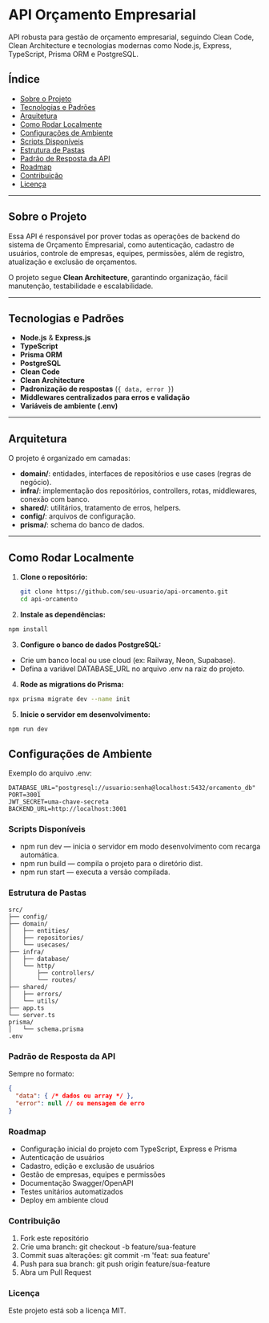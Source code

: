 # API Orçamento Empresarial

API robusta para gestão de orçamento empresarial, seguindo Clean Code, Clean Architecture e tecnologias modernas como Node.js, Express, TypeScript, Prisma ORM e PostgreSQL.

## Índice

- [Sobre o Projeto](#sobre-o-projeto)
- [Tecnologias e Padrões](#tecnologias-e-padrões)
- [Arquitetura](#arquitetura)
- [Como Rodar Localmente](#como-rodar-localmente)
- [Configurações de Ambiente](#configurações-de-ambiente)
- [Scripts Disponíveis](#scripts-disponíveis)
- [Estrutura de Pastas](#estrutura-de-pastas)
- [Padrão de Resposta da API](#padrão-de-resposta-da-api)
- [Roadmap](#roadmap)
- [Contribuição](#contribuição)
- [Licença](#licença)

---

## Sobre o Projeto

Essa API é responsável por prover todas as operações de backend do sistema de Orçamento Empresarial, como autenticação, cadastro de usuários, controle de empresas, equipes, permissões, além de registro, atualização e exclusão de orçamentos.

O projeto segue **Clean Architecture**, garantindo organização, fácil manutenção, testabilidade e escalabilidade.

---

## Tecnologias e Padrões

- **Node.js** & **Express.js**
- **TypeScript**
- **Prisma ORM**
- **PostgreSQL**
- **Clean Code**
- **Clean Architecture**
- **Padronização de respostas** (`{ data, error }`)
- **Middlewares centralizados para erros e validação**
- **Variáveis de ambiente (.env)**

---

## Arquitetura

O projeto é organizado em camadas:
- **domain/**: entidades, interfaces de repositórios e use cases (regras de negócio).
- **infra/**: implementação dos repositórios, controllers, rotas, middlewares, conexão com banco.
- **shared/**: utilitários, tratamento de erros, helpers.
- **config/**: arquivos de configuração.
- **prisma/**: schema do banco de dados.

---

## Como Rodar Localmente

1. **Clone o repositório:**
   ```sh
   git clone https://github.com/seu-usuario/api-orcamento.git
   cd api-orcamento

1. **Instale as dependências:**

```sh
npm install
```

3. **Configure o banco de dados PostgreSQL:**
- Crie um banco local ou use cloud (ex: Railway, Neon, Supabase).
- Defina a variável DATABASE_URL no arquivo .env na raiz do projeto.

4. **Rode as migrations do Prisma:**
```sh
npx prisma migrate dev --name init
```
5. **Inicie o servidor em desenvolvimento:**
```sh
npm run dev
```
## Configurações de Ambiente
Exemplo do arquivo .env:
```env
DATABASE_URL="postgresql://usuario:senha@localhost:5432/orcamento_db"
PORT=3001
JWT_SECRET=uma-chave-secreta
BACKEND_URL=http://localhost:3001
```
### Scripts Disponíveis
- npm run dev — inicia o servidor em modo desenvolvimento com recarga automática.
- npm run build — compila o projeto para o diretório dist.
- npm run start — executa a versão compilada.

### Estrutura de Pastas
```pgsql
src/
├── config/
├── domain/
│   ├── entities/
│   ├── repositories/
│   └── usecases/
├── infra/
│   ├── database/
│   └── http/
│       ├── controllers/
│       └── routes/
├── shared/
│   ├── errors/
│   └── utils/
├── app.ts
└── server.ts
prisma/
│   └── schema.prisma
.env
```
### Padrão de Resposta da API
Sempre no formato:
```json
{
  "data": { /* dados ou array */ },
  "error": null // ou mensagem de erro
}
```
### Roadmap
 - Configuração inicial do projeto com TypeScript, Express e Prisma
 - Autenticação de usuários
 - Cadastro, edição e exclusão de usuários
 - Gestão de empresas, equipes e permissões
 - Documentação Swagger/OpenAPI
 - Testes unitários automatizados
 - Deploy em ambiente cloud

### Contribuição
1. Fork este repositório
2. Crie uma branch: git checkout -b feature/sua-feature
3. Commit suas alterações: git commit -m 'feat: sua feature'
4. Push para sua branch: git push origin feature/sua-feature
5. Abra um Pull Request

### Licença
Este projeto está sob a licença MIT.
